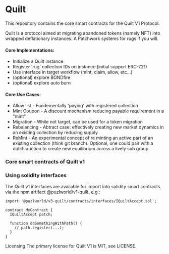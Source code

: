# Quilt

This repository contains the core smart contracts for the Quilt V1 Protocol.


Quilt is a protocol aimed at migrating abandoned tokens (namely NFT) into wrapped deflationary instances. A Patchwork systems for rugs if you will.

#### Core Implementations:

* Initialize a Quilt instance
* Register 'rug' collection IDs on instance (initial support ERC-721)
* Use interface in target workflow (mint, claim, allow, etc...) 
* (optional) explore BONDfire
* (optional) explore auto burn

#### Core Use Cases:

* Allow list - Fundementally 'paying' with registered collection
* Mint Coupon - A discount mechanism reducing payable requirement in a "mint"
* Migration - While not target, can be used for a token migration
* Rebalancing - Abtract case: effectively creating new market dynamics in an existing collection by reducing supply
* ReMint - An experimental concept of re minting an active part of an existing collection (think git branch). Optional, one could pair with a dutch auction to create new equilibrium across a lively sub group.

### Core smart contracts of Quilt v1


### Using solidity interfaces
The Quilt v1 interfaces are available for import into solidity smart contracts via the npm artifact @puzlworld/v1-quilt, e.g.:
```
import '@puzlworld/v3-quilt/contracts/interfaces/IQuiltAccept.sol';

contract MyContract {
  IQuiltAccept patch;

  function doSomethingWithPath() {
    // path.register(...);
  }
}
```


Licensing
The primary license for Quilt V1 is MIT, see LICENSE.
